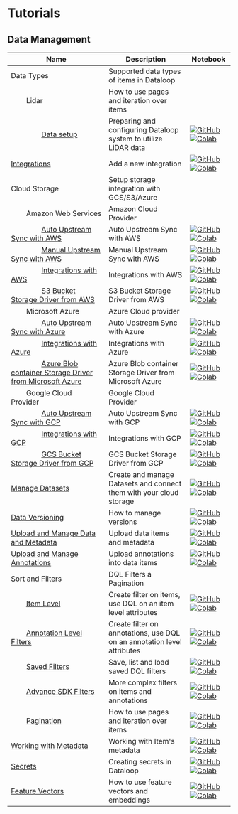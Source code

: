 # Tutorials

## Data Management
| Name | Description | Notebook |
| --- | --- | --- |
| <div>Data Types</div> | Supported data types of items in Dataloop | |
| <div>&nbsp;&nbsp;&nbsp;&nbsp;&nbsp;&nbsp;&nbsp;&nbsp;Lidar</div> | How to use pages and iteration over items | |
| <div>&nbsp;&nbsp;&nbsp;&nbsp;&nbsp;&nbsp;&nbsp;&nbsp;&nbsp;&nbsp;&nbsp;&nbsp;&nbsp;&nbsp;&nbsp;&nbsp;[Data setup](data_management/data_types/lidar/data_setup/chapter.md)</div> | Preparing and configuring Dataloop system to utilize LiDAR data | [![GitHub](https://badgen.net/badge/icon/github?icon=github&label)](https://github.com/dataloop-ai/dtlpy-documentation/blob/main/tutorials/data_management/data_types/lidar/data_setup/chapter.ipynb) [![Colab](https://colab.research.google.com/assets/colab-badge.svg)](https://colab.research.google.com/github/dataloop-ai/dtlpy-documentation/blob/main/tutorials/data_management/data_types/lidar/data_setup/chapter.ipynb) |
| <div>[Integrations](data_management/integrations/chapter.md)</div> | Add a new integration | [![GitHub](https://badgen.net/badge/icon/github?icon=github&label)](https://github.com/dataloop-ai/dtlpy-documentation/blob/main/tutorials/data_management/integrations/chapter.ipynb) [![Colab](https://colab.research.google.com/assets/colab-badge.svg)](https://colab.research.google.com/github/dataloop-ai/dtlpy-documentation/blob/main/tutorials/data_management/integrations/chapter.ipynb) |
| <div>Cloud Storage</div> | Setup storage integration with GCS/S3/Azure | |
| <div>&nbsp;&nbsp;&nbsp;&nbsp;&nbsp;&nbsp;&nbsp;&nbsp;Amazon Web Services</div> | Amazon Cloud Provider | |
| <div>&nbsp;&nbsp;&nbsp;&nbsp;&nbsp;&nbsp;&nbsp;&nbsp;&nbsp;&nbsp;&nbsp;&nbsp;&nbsp;&nbsp;&nbsp;&nbsp;[Auto Upstream Sync with AWS](data_management/cloud_storage/aws/auto_upstream_sync/chapter.md)</div> | Auto Upstream Sync with AWS | [![GitHub](https://badgen.net/badge/icon/github?icon=github&label)](https://github.com/dataloop-ai/dtlpy-documentation/blob/main/tutorials/data_management/cloud_storage/aws/auto_upstream_sync/chapter.ipynb) [![Colab](https://colab.research.google.com/assets/colab-badge.svg)](https://colab.research.google.com/github/dataloop-ai/dtlpy-documentation/blob/main/tutorials/data_management/cloud_storage/aws/auto_upstream_sync/chapter.ipynb) |
| <div>&nbsp;&nbsp;&nbsp;&nbsp;&nbsp;&nbsp;&nbsp;&nbsp;&nbsp;&nbsp;&nbsp;&nbsp;&nbsp;&nbsp;&nbsp;&nbsp;[Manual Upstream Sync with AWS](data_management/cloud_storage/aws/manual_item_upstream_sync/chapter.md)</div> | Manual Upstream Sync with AWS | [![GitHub](https://badgen.net/badge/icon/github?icon=github&label)](https://github.com/dataloop-ai/dtlpy-documentation/blob/main/tutorials/data_management/cloud_storage/aws/manual_item_upstream_sync/chapter.ipynb) [![Colab](https://colab.research.google.com/assets/colab-badge.svg)](https://colab.research.google.com/github/dataloop-ai/dtlpy-documentation/blob/main/tutorials/data_management/cloud_storage/aws/manual_item_upstream_sync/chapter.ipynb) |
| <div>&nbsp;&nbsp;&nbsp;&nbsp;&nbsp;&nbsp;&nbsp;&nbsp;&nbsp;&nbsp;&nbsp;&nbsp;&nbsp;&nbsp;&nbsp;&nbsp;[Integrations with AWS](data_management/cloud_storage/aws/integration/chapter.md)</div> | Integrations with AWS | [![GitHub](https://badgen.net/badge/icon/github?icon=github&label)](https://github.com/dataloop-ai/dtlpy-documentation/blob/main/tutorials/data_management/cloud_storage/aws/integration/chapter.ipynb) [![Colab](https://colab.research.google.com/assets/colab-badge.svg)](https://colab.research.google.com/github/dataloop-ai/dtlpy-documentation/blob/main/tutorials/data_management/cloud_storage/aws/integration/chapter.ipynb) |
| <div>&nbsp;&nbsp;&nbsp;&nbsp;&nbsp;&nbsp;&nbsp;&nbsp;&nbsp;&nbsp;&nbsp;&nbsp;&nbsp;&nbsp;&nbsp;&nbsp;[S3 Bucket Storage Driver from AWS](data_management/cloud_storage/aws/storage_driver/chapter.md)</div> | S3 Bucket Storage Driver from AWS | [![GitHub](https://badgen.net/badge/icon/github?icon=github&label)](https://github.com/dataloop-ai/dtlpy-documentation/blob/main/tutorials/data_management/cloud_storage/aws/storage_driver/chapter.ipynb) [![Colab](https://colab.research.google.com/assets/colab-badge.svg)](https://colab.research.google.com/github/dataloop-ai/dtlpy-documentation/blob/main/tutorials/data_management/cloud_storage/aws/storage_driver/chapter.ipynb) |
| <div>&nbsp;&nbsp;&nbsp;&nbsp;&nbsp;&nbsp;&nbsp;&nbsp;Microsoft Azure</div> | Azure Cloud provider | |
| <div>&nbsp;&nbsp;&nbsp;&nbsp;&nbsp;&nbsp;&nbsp;&nbsp;&nbsp;&nbsp;&nbsp;&nbsp;&nbsp;&nbsp;&nbsp;&nbsp;[Auto Upstream Sync with Azure](data_management/cloud_storage/azure/auto_upstream_sync/chapter.md)</div> | Auto Upstream Sync with Azure | [![GitHub](https://badgen.net/badge/icon/github?icon=github&label)](https://github.com/dataloop-ai/dtlpy-documentation/blob/main/tutorials/data_management/cloud_storage/azure/auto_upstream_sync/chapter.ipynb) [![Colab](https://colab.research.google.com/assets/colab-badge.svg)](https://colab.research.google.com/github/dataloop-ai/dtlpy-documentation/blob/main/tutorials/data_management/cloud_storage/azure/auto_upstream_sync/chapter.ipynb) |
| <div>&nbsp;&nbsp;&nbsp;&nbsp;&nbsp;&nbsp;&nbsp;&nbsp;&nbsp;&nbsp;&nbsp;&nbsp;&nbsp;&nbsp;&nbsp;&nbsp;[Integrations with Azure](data_management/cloud_storage/azure/integration/chapter.md)</div> | Integrations with Azure | [![GitHub](https://badgen.net/badge/icon/github?icon=github&label)](https://github.com/dataloop-ai/dtlpy-documentation/blob/main/tutorials/data_management/cloud_storage/azure/integration/chapter.ipynb) [![Colab](https://colab.research.google.com/assets/colab-badge.svg)](https://colab.research.google.com/github/dataloop-ai/dtlpy-documentation/blob/main/tutorials/data_management/cloud_storage/azure/integration/chapter.ipynb) |
| <div>&nbsp;&nbsp;&nbsp;&nbsp;&nbsp;&nbsp;&nbsp;&nbsp;&nbsp;&nbsp;&nbsp;&nbsp;&nbsp;&nbsp;&nbsp;&nbsp;[Azure Blob container Storage Driver from Microsoft Azure](data_management/cloud_storage/azure/storage_driver/chapter.md)</div> | Azure Blob container Storage Driver from Microsoft Azure | [![GitHub](https://badgen.net/badge/icon/github?icon=github&label)](https://github.com/dataloop-ai/dtlpy-documentation/blob/main/tutorials/data_management/cloud_storage/azure/storage_driver/chapter.ipynb) [![Colab](https://colab.research.google.com/assets/colab-badge.svg)](https://colab.research.google.com/github/dataloop-ai/dtlpy-documentation/blob/main/tutorials/data_management/cloud_storage/azure/storage_driver/chapter.ipynb) |
| <div>&nbsp;&nbsp;&nbsp;&nbsp;&nbsp;&nbsp;&nbsp;&nbsp;Google Cloud Provider</div> | Google Cloud Provider | |
| <div>&nbsp;&nbsp;&nbsp;&nbsp;&nbsp;&nbsp;&nbsp;&nbsp;&nbsp;&nbsp;&nbsp;&nbsp;&nbsp;&nbsp;&nbsp;&nbsp;[Auto Upstream Sync with GCP](data_management/cloud_storage/gcp/auto_upstream_sync/chapter.md)</div> | Auto Upstream Sync with GCP | [![GitHub](https://badgen.net/badge/icon/github?icon=github&label)](https://github.com/dataloop-ai/dtlpy-documentation/blob/main/tutorials/data_management/cloud_storage/gcp/auto_upstream_sync/chapter.ipynb) [![Colab](https://colab.research.google.com/assets/colab-badge.svg)](https://colab.research.google.com/github/dataloop-ai/dtlpy-documentation/blob/main/tutorials/data_management/cloud_storage/gcp/auto_upstream_sync/chapter.ipynb) |
| <div>&nbsp;&nbsp;&nbsp;&nbsp;&nbsp;&nbsp;&nbsp;&nbsp;&nbsp;&nbsp;&nbsp;&nbsp;&nbsp;&nbsp;&nbsp;&nbsp;[Integrations with GCP](data_management/cloud_storage/gcp/integration/chapter.md)</div> | Integrations with GCP | [![GitHub](https://badgen.net/badge/icon/github?icon=github&label)](https://github.com/dataloop-ai/dtlpy-documentation/blob/main/tutorials/data_management/cloud_storage/gcp/integration/chapter.ipynb) [![Colab](https://colab.research.google.com/assets/colab-badge.svg)](https://colab.research.google.com/github/dataloop-ai/dtlpy-documentation/blob/main/tutorials/data_management/cloud_storage/gcp/integration/chapter.ipynb) |
| <div>&nbsp;&nbsp;&nbsp;&nbsp;&nbsp;&nbsp;&nbsp;&nbsp;&nbsp;&nbsp;&nbsp;&nbsp;&nbsp;&nbsp;&nbsp;&nbsp;[GCS Bucket Storage Driver from GCP](data_management/cloud_storage/gcp/storage_driver/chapter.md)</div> | GCS Bucket Storage Driver from GCP | [![GitHub](https://badgen.net/badge/icon/github?icon=github&label)](https://github.com/dataloop-ai/dtlpy-documentation/blob/main/tutorials/data_management/cloud_storage/gcp/storage_driver/chapter.ipynb) [![Colab](https://colab.research.google.com/assets/colab-badge.svg)](https://colab.research.google.com/github/dataloop-ai/dtlpy-documentation/blob/main/tutorials/data_management/cloud_storage/gcp/storage_driver/chapter.ipynb) |
| <div>[Manage Datasets](data_management/manage_datasets/chapter.md)</div> | Create and manage Datasets and connect them with your cloud storage | [![GitHub](https://badgen.net/badge/icon/github?icon=github&label)](https://github.com/dataloop-ai/dtlpy-documentation/blob/main/tutorials/data_management/manage_datasets/chapter.ipynb) [![Colab](https://colab.research.google.com/assets/colab-badge.svg)](https://colab.research.google.com/github/dataloop-ai/dtlpy-documentation/blob/main/tutorials/data_management/manage_datasets/chapter.ipynb) |
| <div>[Data Versioning](data_management/data_versioning/chapter.md)</div> | How to manage versions | [![GitHub](https://badgen.net/badge/icon/github?icon=github&label)](https://github.com/dataloop-ai/dtlpy-documentation/blob/main/tutorials/data_management/data_versioning/chapter.ipynb) [![Colab](https://colab.research.google.com/assets/colab-badge.svg)](https://colab.research.google.com/github/dataloop-ai/dtlpy-documentation/blob/main/tutorials/data_management/data_versioning/chapter.ipynb) |
| <div>[Upload and Manage Data and Metadata](data_management/upload_and_manage_items/chapter.md)</div> | Upload data items and metadata | [![GitHub](https://badgen.net/badge/icon/github?icon=github&label)](https://github.com/dataloop-ai/dtlpy-documentation/blob/main/tutorials/data_management/upload_and_manage_items/chapter.ipynb) [![Colab](https://colab.research.google.com/assets/colab-badge.svg)](https://colab.research.google.com/github/dataloop-ai/dtlpy-documentation/blob/main/tutorials/data_management/upload_and_manage_items/chapter.ipynb) |
| <div>[Upload and Manage Annotations](data_management/upload_and_manage_annotations/chapter.md)</div> | Upload annotations into data items | [![GitHub](https://badgen.net/badge/icon/github?icon=github&label)](https://github.com/dataloop-ai/dtlpy-documentation/blob/main/tutorials/data_management/upload_and_manage_annotations/chapter.ipynb) [![Colab](https://colab.research.google.com/assets/colab-badge.svg)](https://colab.research.google.com/github/dataloop-ai/dtlpy-documentation/blob/main/tutorials/data_management/upload_and_manage_annotations/chapter.ipynb) |
| <div>Sort and Filters</div> | DQL Filters a Pagination | |
| <div>&nbsp;&nbsp;&nbsp;&nbsp;&nbsp;&nbsp;&nbsp;&nbsp;[Item Level](data_management/sort_and_filter/item_level/chapter.md)</div> | Create filter on items, use DQL on an item level attributes | [![GitHub](https://badgen.net/badge/icon/github?icon=github&label)](https://github.com/dataloop-ai/dtlpy-documentation/blob/main/tutorials/data_management/sort_and_filter/item_level/chapter.ipynb) [![Colab](https://colab.research.google.com/assets/colab-badge.svg)](https://colab.research.google.com/github/dataloop-ai/dtlpy-documentation/blob/main/tutorials/data_management/sort_and_filter/item_level/chapter.ipynb) |
| <div>&nbsp;&nbsp;&nbsp;&nbsp;&nbsp;&nbsp;&nbsp;&nbsp;[Annotation Level Filters](data_management/sort_and_filter/annotation_level/chapter.md)</div> | Create filter on annotations, use DQL on an annotation level attributes | [![GitHub](https://badgen.net/badge/icon/github?icon=github&label)](https://github.com/dataloop-ai/dtlpy-documentation/blob/main/tutorials/data_management/sort_and_filter/annotation_level/chapter.ipynb) [![Colab](https://colab.research.google.com/assets/colab-badge.svg)](https://colab.research.google.com/github/dataloop-ai/dtlpy-documentation/blob/main/tutorials/data_management/sort_and_filter/annotation_level/chapter.ipynb) |
| <div>&nbsp;&nbsp;&nbsp;&nbsp;&nbsp;&nbsp;&nbsp;&nbsp;[Saved Filters](data_management/sort_and_filter/saved_filters/chapter.md)</div> | Save, list and load saved DQL filters | [![GitHub](https://badgen.net/badge/icon/github?icon=github&label)](https://github.com/dataloop-ai/dtlpy-documentation/blob/main/tutorials/data_management/sort_and_filter/saved_filters/chapter.ipynb) [![Colab](https://colab.research.google.com/assets/colab-badge.svg)](https://colab.research.google.com/github/dataloop-ai/dtlpy-documentation/blob/main/tutorials/data_management/sort_and_filter/saved_filters/chapter.ipynb) |
| <div>&nbsp;&nbsp;&nbsp;&nbsp;&nbsp;&nbsp;&nbsp;&nbsp;[Advance SDK Filters](data_management/sort_and_filter/advanced_sdk_filters/chapter.md)</div> | More complex filters on items and annotations | [![GitHub](https://badgen.net/badge/icon/github?icon=github&label)](https://github.com/dataloop-ai/dtlpy-documentation/blob/main/tutorials/data_management/sort_and_filter/advanced_sdk_filters/chapter.ipynb) [![Colab](https://colab.research.google.com/assets/colab-badge.svg)](https://colab.research.google.com/github/dataloop-ai/dtlpy-documentation/blob/main/tutorials/data_management/sort_and_filter/advanced_sdk_filters/chapter.ipynb) |
| <div>&nbsp;&nbsp;&nbsp;&nbsp;&nbsp;&nbsp;&nbsp;&nbsp;[Pagination](data_management/sort_and_filter/pagination/chapter.md)</div> | How to use pages and iteration over items | [![GitHub](https://badgen.net/badge/icon/github?icon=github&label)](https://github.com/dataloop-ai/dtlpy-documentation/blob/main/tutorials/data_management/sort_and_filter/pagination/chapter.ipynb) [![Colab](https://colab.research.google.com/assets/colab-badge.svg)](https://colab.research.google.com/github/dataloop-ai/dtlpy-documentation/blob/main/tutorials/data_management/sort_and_filter/pagination/chapter.ipynb) |
| <div>[Working with Metadata](data_management/working_with_metadata/chapter.md)</div> | Working with Item's metadata | [![GitHub](https://badgen.net/badge/icon/github?icon=github&label)](https://github.com/dataloop-ai/dtlpy-documentation/blob/main/tutorials/data_management/working_with_metadata/chapter.ipynb) [![Colab](https://colab.research.google.com/assets/colab-badge.svg)](https://colab.research.google.com/github/dataloop-ai/dtlpy-documentation/blob/main/tutorials/data_management/working_with_metadata/chapter.ipynb) |
| <div>[Secrets](data_management/secrets/chapter.md)</div> | Creating secrets in Dataloop | [![GitHub](https://badgen.net/badge/icon/github?icon=github&label)](https://github.com/dataloop-ai/dtlpy-documentation/blob/main/tutorials/data_management/secrets/chapter.ipynb) [![Colab](https://colab.research.google.com/assets/colab-badge.svg)](https://colab.research.google.com/github/dataloop-ai/dtlpy-documentation/blob/main/tutorials/data_management/secrets/chapter.ipynb) |
| <div>[Feature Vectors](data_management/feature_vectors/chapter.md)</div> | How to use feature vectors and embeddings | [![GitHub](https://badgen.net/badge/icon/github?icon=github&label)](https://github.com/dataloop-ai/dtlpy-documentation/blob/main/tutorials/data_management/feature_vectors/chapter.ipynb) [![Colab](https://colab.research.google.com/assets/colab-badge.svg)](https://colab.research.google.com/github/dataloop-ai/dtlpy-documentation/blob/main/tutorials/data_management/feature_vectors/chapter.ipynb) |